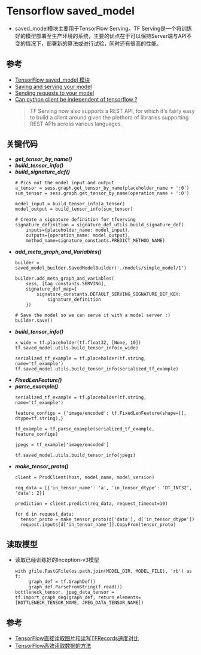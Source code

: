 # Tensorflow saved_model
* saved_model模块主要用于TensorFlow Serving。TF Serving是一个将训练好的模型部署至生产环境的系统，主要的优点在于可以保持Server端与API不变的情况下，部署新的算法或进行试验，同时还有很高的性能。

## 参考
* [TensorFlow saved_model 模块](https://blog.csdn.net/thriving_fcl/article/details/75213361)
* [Saving and serving your model](https://medium.com/epigramai/tensorflow-serving-101-pt-1-a79726f7c103)
* [Sending requests to your model](https://medium.com/epigramai/tensorflow-serving-101-pt-2-682eaf7469e7)
* [Can python client be independent of tensorflow ?](https://github.com/tensorflow/serving/issues/271)
  >TF Serving now also supports a REST API, for which it's fairly easy to build a client around given the plethora of libraries supporting REST APIs across various languages.
## 关键代码
* ***get_tensor_by_name()***
* ***build_tensor_info()***
* ***build_signature_def()***
  ```
  # Pick out the model input and output
  a_tensor = sess.graph.get_tensor_by_name(placeholder_name + ':0')
  sum_tensor = sess.graph.get_tensor_by_name(operation_name + ':0')
  
  model_input = build_tensor_info(a_tensor)
  model_output = build_tensor_info(sum_tensor)
  
  # Create a signature definition for tfserving
  signature_definition = signature_def_utils.build_signature_def(
      inputs={placeholder_name: model_input},
      outputs={operation_name: model_output},
      method_name=signature_constants.PREDICT_METHOD_NAME)
  ```
* ***add_meta_graph_and_Variables()***
  ```
  builder = saved_model_builder.SavedModelBuilder('./models/simple_model/1')
  
  builder.add_meta_graph_and_variables(
      sess, [tag_constants.SERVING],
      signature_def_map={
          signature_constants.DEFAULT_SERVING_SIGNATURE_DEF_KEY:
              signature_definition
      })
  
  # Save the model so we can serve it with a model server :)
  builder.save()
  ```
* ***build_tensor_info()***
   ```
   x_wide = tf.placeholder(tf.float32, [None, 10])
   tf.saved_model.utils.build_tensor_info(x_wide)
  
   serialized_tf_example = tf.placeholder(tf.string, name='tf_example')
   tf.saved_model.utils.build_tensor_info(serialized_tf_example)
   ```
* ***FixedLenFeature()***
* ***parse_example()***
   ```
   serialized_tf_example = tf.placeholder(tf.string, name='tf_example')

   feature_configs = {'image/encoded': tf.FixedLenFeature(shape=[], dtype=tf.string),}

   tf_example = tf.parse_example(serialized_tf_example, feature_configs)

   jpegs = tf_example['image/encoded']

   tf.saved_model.utils.build_tensor_info(jpegs)
   ```
* ***make_tensor_proto()***
  ```
  client = ProdClient(host, model_name, model_version)
  
  req_data = [{'in_tensor_name': 'a', 'in_tensor_dtype': 'DT_INT32', 'data': 2}]
  
  prediction = client.predict(req_data, request_timeout=10)
  ```
  ```
  for d in request_data:
    tensor_proto = make_tensor_proto(d['data'], d['in_tensor_dtype'])
    request.inputs[d['in_tensor_name']].CopyFrom(tensor_proto)
  ```
## 读取模型
* 读取已经训练好的Inception-v3模型
  ```
  with gfile.FastGFile(os.path.join(MODEL_DIR, MODEL_FILE), 'rb') as f:
       graph_def = tf.GraphDef()
       graph_def.ParseFromString(f.read())
  bottleneck_tensor, jpeg_data_tensor = tf.import_graph_deg(graph_def, return_elements=[BOTTLENECK_TENSOR_NAME, JPEG_DATA_TENSOR_NAME])
  ```
## 参考
* [TensorFlow直接读取图片和读写TFRecords速度对比](https://zhuanlan.zhihu.com/p/27481108)
* [TensorFlow高效读取数据的方法](https://blog.csdn.net/u012759136/article/details/52232266)